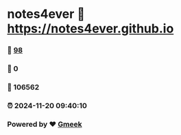 # notes4ever :link: https://notes4ever.github.io 
### :page_facing_up: [98](https://notes4ever.github.io/tag.html) 
### :speech_balloon: 0 
### :hibiscus: 106562 
### :alarm_clock: 2024-11-20 09:40:10 
### Powered by :heart: [Gmeek](https://github.com/Meekdai/Gmeek)
